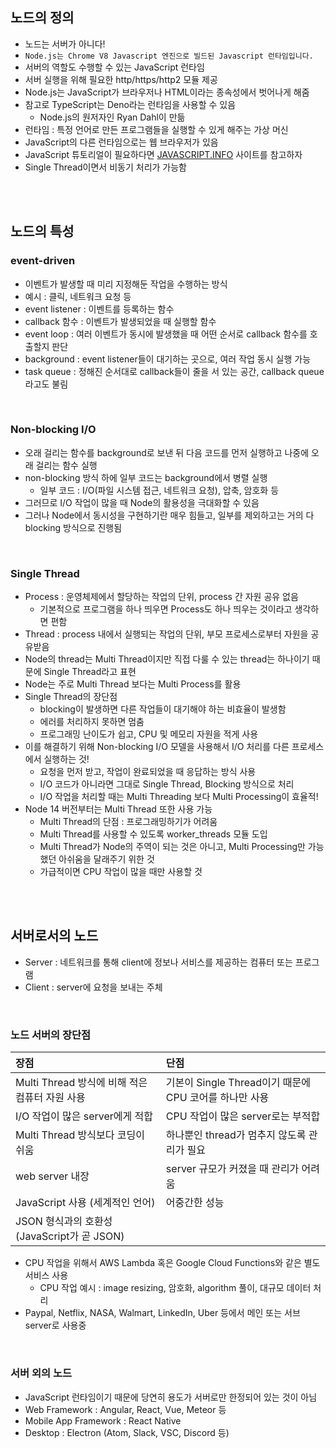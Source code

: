 ## 노드의 정의

- 노드는 서버가 아니다!
- `Node.js는 Chrome V8 Javascript 엔진으로 빌드된 Javascript 런타임입니다.`
- 서버의 역할도 수행할 수 있는 JavaScript 런타임
- 서버 실행을 위해 필요한 http/https/http2 모듈 제공
- Node.js는 JavaScript가 브라우저나 HTML이라는 종속성에서 벗어나게 해줌
- 참고로 TypeScript는 Deno라는 런타임을 사용할 수 있음
  - Node.js의 원저자인 Ryan Dahl이 만듦
- 런타임 : 특정 언어로 만든 프로그램들을 실행할 수 있게 해주는 가상 머신
- JavaScript의 다른 런타임으로는 웹 브라우저가 있음
- JavaScript 튜토리얼이 필요하다면 [JAVASCRIPT.INFO](https://ko.javascript.info/) 사이트를 참고하자
- Single Thread이면서 비동기 처리가 가능함

<br>
<br>

## 노드의 특성

### event-driven

- 이벤트가 발생할 때 미리 지정해둔 작업을 수행하는 방식
- 예시 : 클릭, 네트워크 요청 등
- event listener : 이벤트를 등록하는 함수
- callback 함수 : 이벤트가 발생되었을 때 실행할 함수
- event loop : 여러 이벤트가 동시에 발생했을 때 어떤 순서로 callback 함수를 호출할지 판단
- background : event listener들이 대기하는 곳으로, 여러 작업 동시 실행 가능
- task queue : 정해진 순서대로 callback들이 줄을 서 있는 공간, callback queue라고도 불림

<br>

### Non-blocking I/O

- 오래 걸리는 함수를 background로 보낸 뒤 다음 코드를 먼저 실행하고 나중에 오래 걸리는 함수 실행
- non-blocking 방식 하에 일부 코드는 background에서 병렬 실행
  - 일부 코드 : I/O(파일 시스템 접근, 네트워크 요청), 압축, 암호화 등
- 그러므로 I/O 작업이 많을 때 Node의 활용성을 극대화할 수 있음
- 그러나 Node에서 동시성을 구현하기란 매우 힘들고, 일부를 제외하고는 거의 다 blocking 방식으로 진행됨

<br>

### Single Thread

- Process : 운영체제에서 할당하는 작업의 단위, process 간 자원 공유 없음
  - 기본적으로 프로그램을 하나 띄우면 Process도 하나 띄우는 것이라고 생각하면 편함
- Thread : process 내에서 실행되는 작업의 단위, 부모 프로세스로부터 자원을 공유받음
- Node의 thread는 Multi Thread이지만 직접 다룰 수 있는 thread는 하나이기 때문에 Single Thread라고 표현
- Node는 주로 Multi Thread 보다는 Multi Process를 활용
- Single Thread의 장단점
  - blocking이 발생하면 다른 작업들이 대기해야 하는 비효율이 발생함
  - 에러를 처리하지 못하면 멈춤
  - 프로그래밍 난이도가 쉽고, CPU 및 메모리 자원을 적게 사용
- 이를 해결하기 위해 Non-blocking I/O 모델을 사용해서 I/O 처리를 다른 프로세스에서 실행하는 것!
  - 요청을 먼저 받고, 작업이 완료되었을 때 응답하는 방식 사용
  - I/O 코드가 아니라면 그대로 Single Thread, Blocking 방식으로 처리
  - I/O 작업을 처리할 때는 Multi Threading 보다 Multi Processing이 효율적!
- Node 14 버전부터는 Multi Thread 또한 사용 가능
  - Multi Thread의 단점 : 프로그래밍하기가 어려움
  - Multi Thread를 사용할 수 있도록 worker_threads 모듈 도입
  - Multi Thread가 Node의 주역이 되는 것은 아니고, Multi Processing만 가능했던 아쉬움을 달래주기 위한 것
  - 가급적이면 CPU 작업이 많을 때만 사용할 것

<br>
<br>

## 서버로서의 노드

- Server : 네트워크를 통해 client에 정보나 서비스를 제공하는 컴퓨터 또는 프로그램
- Client : server에 요청을 보내는 주체

<br>

### 노드 서버의 장단점

| 장점                                           | 단점                                                   |
| :--------------------------------------------- | :----------------------------------------------------- |
| Multi Thread 방식에 비해 적은 컴퓨터 자원 사용 | 기본이 Single Thread이기 때문에 CPU 코어를 하나만 사용 |
| I/O 작업이 많은 server에게 적합                | CPU 작업이 많은 server로는 부적합                      |
| Multi Thread 방식보다 코딩이 쉬움              | 하나뿐인 thread가 멈추지 않도록 관리가 필요            |
| web server 내장                                | server 규모가 커졌을 때 관리가 어려움                  |
| JavaScript 사용 (세계적인 언어)                | 어중간한 성능                                          |
| JSON 형식과의 호환성 (JavaScript가 곧 JSON)    |                                                        |

- CPU 작업을 위해서 AWS Lambda 혹은 Google Cloud Functions와 같은 별도 서비스 사용
  - CPU 작업 예시 : image resizing, 암호화, algorithm 풀이, 대규모 데이터 처리
- Paypal, Netflix, NASA, Walmart, LinkedIn, Uber 등에서 메인 또는 서브 server로 사용중

<br>

### 서버 외의 노드

- JavaScript 런타임이기 때문에 당연히 용도가 서버로만 한정되어 있는 것이 아님
- Web Framework : Angular, React, Vue, Meteor 등
- Mobile App Framework : React Native
- Desktop : Electron (Atom, Slack, VSC, Discord 등)
